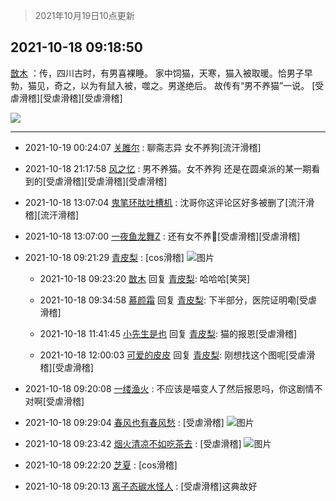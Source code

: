 > 2021年10月19日10点更新
<link rel="stylesheet" href="https://cdn.jsdelivr.net/gh/taotie6/sampleJSON@main/css/photo_show.css">
<meta name="referrer" content="no-referrer" />


 ## 2021-10-18 09:18:50 

 [㪚木](https://www.coolapk.com/feed/30764626?shareKey=ZDdlNWQ4ODFkZTUxNjE2Y2QzMzQ~) ：传，四川古时，有男喜裸睡。
家中饲猫，天寒，猫入被取暖。恰男子早勃，猫见，奇之，以为有鼠入被，噬之。男遂绝后。
故传有“男不养猫”一说。
[受虐滑稽][受虐滑稽][受虐滑稽] 

<div class="album">
<img class="img-item" src="https://image.coolapk.com/feed/2019/0416/21/1081091_1555422204_6116@321x192.gif" />
</div>

 ------- 

- 2021-10-19 00:24:07 [关雎尔](uid=1894365) : 聊斋志异 女不养狗[流汗滑稽] 

- 2021-10-18 21:17:58 [风之忆](uid=3924354) : 男不养猫。女不养狗
还是在圆桌派的某一期看到的[受虐滑稽][受虐滑稽][受虐滑稽] 

- 2021-10-18 13:07:04 [鬼笔环肽吐槽机](uid=5538134) : 沈哥你这评论区好多被删了[流汗滑稽][流汗滑稽] 

- 2021-10-18 13:07:00 [一夜鱼龙舞Z](uid=2440130) : 还有女不养🐶[受虐滑稽][受虐滑稽] 

- 2021-10-18 09:21:29 [青皮梨](uid=1109281) : [cos滑稽] ![图片](https://image.coolapk.com/feed/2021/1017/22/4195534_03ab00f6_1629_5637@414x2918.jpeg)

    - 2021-10-18 09:23:20 [㪚木](uid=1081091) 回复 [青皮梨](uid=1109281): 哈哈哈[笑哭] 

    - 2021-10-18 09:34:58 [慕颜霜](uid=3801065) 回复 [青皮梨](uid=1109281): 下半部分，医院证明嘞[受虐滑稽] 

    - 2021-10-18 11:41:45 [小先生是也](uid=2186948) 回复 [青皮梨](uid=1109281): 猫的报恩[受虐滑稽] 

    - 2021-10-18 12:00:03 [可爱的皮皮](uid=2163021) 回复 [青皮梨](uid=1109281): 刚想找这个图呢[受虐滑稽][受虐滑稽] 

- 2021-10-18 09:20:08 [一缕渔火](uid=828554) : 不应该是喵变人了然后报恩吗，你这剧情不对啊[受虐滑稽] 

- 2021-10-18 09:29:04 [春风也有春风愁](uid=5536993) : [受虐滑稽] ![图片](https://image.coolapk.com/feed/2021/1018/09/5536993_71164d23_0543_3989@559x448.jpeg)

- 2021-10-18 09:23:42 [烟火清凉不如吃茶去](uid=4279524) : [受虐滑稽] ![图片](https://image.coolapk.com/feed/2021/1018/09/4279524_86f3d2fb_0221_8832@720x731.jpeg)

- 2021-10-18 09:22:20 [芝夏](uid=3226904) : [cos滑稽] 

- 2021-10-18 09:20:13 [离子态碳水怪人](uid=1112739) : [受虐滑稽]这典故好 

